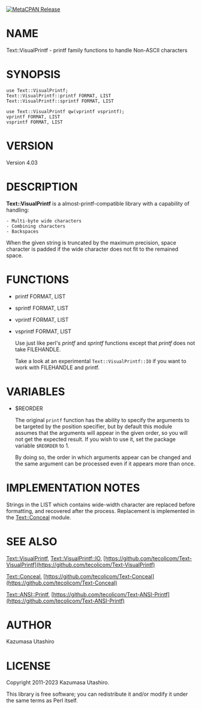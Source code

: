 [![MetaCPAN Release](https://badge.fury.io/pl/Text-VisualPrintf.svg)](https://metacpan.org/release/Text-VisualPrintf)
# NAME

Text::VisualPrintf - printf family functions to handle Non-ASCII characters

# SYNOPSIS

    use Text::VisualPrintf;
    Text::VisualPrintf::printf FORMAT, LIST
    Text::VisualPrintf::sprintf FORMAT, LIST

    use Text::VisualPrintf qw(vprintf vsprintf);
    vprintf FORMAT, LIST
    vsprintf FORMAT, LIST

# VERSION

Version 4.03

# DESCRIPTION

**Text::VisualPrintf** is a almost-printf-compatible library with a
capability of handling:

    - Multi-byte wide characters
    - Combining characters
    - Backspaces

When the given string is truncated by the maximum precision, space
character is padded if the wide character does not fit to the remained
space.

# FUNCTIONS

- printf FORMAT, LIST
- sprintf FORMAT, LIST
- vprintf FORMAT, LIST
- vsprintf FORMAT, LIST

    Use just like perl's _printf_ and _sprintf_ functions
    except that _printf_ does not take FILEHANDLE.

    Take a look at an experimental `Text::VisualPrintf::IO` if you want
    to work with FILEHANDLE and printf.

# VARIABLES

- $REORDER

    The original `printf` function has the ability to specify the
    arguments to be targeted by the position specifier, but by default
    this module assumes that the arguments will appear in the given order,
    so you will not get the expected result. If you wish to use it, set
    the package variable `$REORDER` to 1.

    By doing so, the order in which arguments appear can be changed and
    the same argument can be processed even if it appears more than once.

# IMPLEMENTATION NOTES

Strings in the LIST which contains wide-width character are replaced
before formatting, and recovered after the process.  Replacement is
implemented in the [Text::Conceal](https://metacpan.org/pod/Text%3A%3AConceal) module.

# SEE ALSO

[Text::VisualPrintf](https://metacpan.org/pod/Text%3A%3AVisualPrintf), [Text::VisualPrintf::IO](https://metacpan.org/pod/Text%3A%3AVisualPrintf%3A%3AIO),
[https://github.com/tecolicom/Text-VisualPrintf](https://github.com/tecolicom/Text-VisualPrintf)

[Text::Conceal](https://metacpan.org/pod/Text%3A%3AConceal), [https://github.com/tecolicom/Text-Conceal](https://github.com/tecolicom/Text-Conceal)

[Text::ANSI::Printf](https://metacpan.org/pod/Text%3A%3AANSI%3A%3APrintf), [https://github.com/tecolicom/Text-ANSI-Printf](https://github.com/tecolicom/Text-ANSI-Printf)

# AUTHOR

Kazumasa Utashiro

# LICENSE

Copyright 2011-2023 Kazumasa Utashiro.

This library is free software; you can redistribute it and/or modify
it under the same terms as Perl itself.
